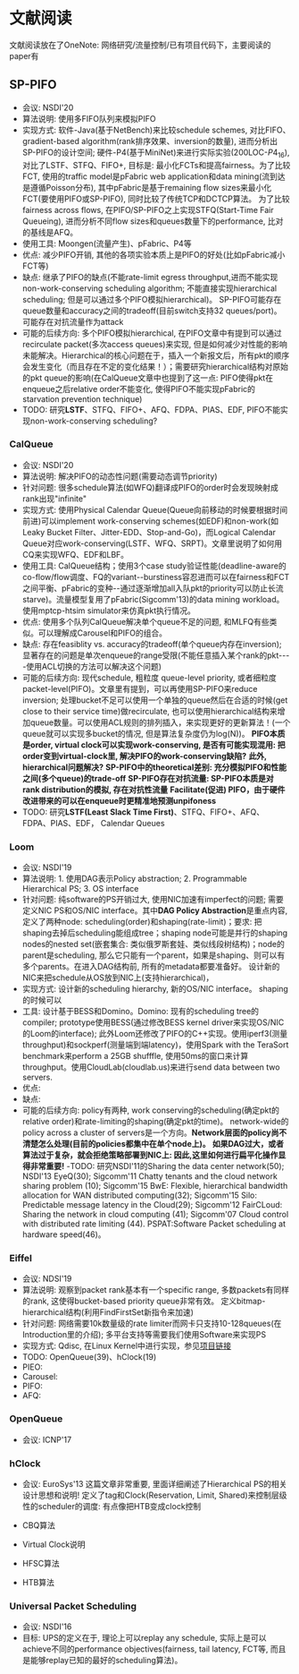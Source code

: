 # 文献阅读

文献阅读放在了OneNote: 网络研究/流量控制/已有项目代码下，主要阅读的paper有

## SP-PIFO

- 会议: NSDI'20
- 算法说明: 使用多FIFO队列来模拟PIFO
- 实现方式: 软件-Java(基于NetBench)来比较schedule schemes, 对比FIFO、gradient-based algorithm(rank排序效果、inversion的数量), 进而分析出SP-PIFO的设计空间; 硬件-P4(基于MiniNet)来进行实际实验(200LOC-$P4_{16}$),对比了LSTF、STFQ、FIFO+, 目标是: 最小化FCTs和提高fairness。为了比较FCT, 使用的traffic model是pFabric web application和data mining(流到达是遵循Poisson分布), 其中pFabric是基于remaining flow sizes来最小化FCT(要使用PIFO或SP-PIFO), 同时比较了传统TCP和DCTCP算法。 为了比较fairness across flows, 在PIFO/SP-PIFO之上实现STFQ(Start-Time Fair Queueing), 进而分析不同flow sizes和queues数量下的performance, 比对的基线是AFQ。
- 使用工具: Moongen(流量产生)、pFabric、P4等
- 优点: 减少PIFO开销, 其他的各项实验本质上是PIFO的好处(比如pFabric减小FCT等)
- 缺点: 继承了PIFO的缺点(不能rate-limit egress throughput,进而不能实现non-work-conserving scheduling algorithm; 不能直接实现hierarchical scheduling; 但是可以通过多个PIFO模拟hierarchical)。 SP-PIFO可能存在queue数量和accuracy之间的tradeoff(目前switch支持32 queues/port)。 可能存在对抗流量作为attack
- 可能的后续方向: 多个PIFO模拟hierarchical, 在PIFO文章中有提到可以通过recirculate packet(多次access queues)来实现, 但是如何减少对性能的影响未能解决。Hierarchical的核心问题在于，插入一个新报文后，所有pkt的顺序会发生变化（而且存在不定的变化结果！）；需要研究hierarchical结构对原始的pkt queue的影响(在CalQueue文章中也提到了这一点: PIFO使得pkt在enqueue之后relative order不能变化, 使得PIFO不能实现pFabric的starvation prevention technique)
- TODO: 研究**LSTF**、STFQ、FIFO+、AFQ、FDPA、PIAS、EDF, PIFO不能实现non-work-conserving scheduling?

### CalQueue

- 会议: NSDI'20
- 算法说明: 解决PIFO的动态性问题(需要动态调节priority)
- 针对问题: 很多schedule算法(如WFQ)翻译成PIFO的order时会发现映射成rank出现"infinite"
- 实现方式: 使用Physical Calendar Queue(Queue向前移动的时候要根据时间前进)可以implement work-conserving schemes(如EDF)和non-work(如Leaky Bucket Filter、Jitter-EDD、Stop-and-Go)，而Logical Calendar Queue对应work-conserving(LSTF、WFQ、SRPT)。文章里说明了如何用CQ来实现WFQ、EDF和LBF。
- 使用工具: CalQueue结构；使用3个case study验证性能(deadline-aware的co-flow/flow调度、FQ的variant--burstiness容忍进而可以在fairness和FCT之间平衡、pFabric的变种--通过逐渐增加all入队pkt的priority可以防止长流starve)。流量模型复用了pFabric(Sigcomm'13)的data mining workload。使用mptcp-htsim simulator来仿真pkt执行情况。
- 优点: 使用多个队列CalQueue解决单个queue不足的问题, 和MLFQ有些类似。可以理解成Carousel和PIFO的组合。
- 缺点: 存在feasiblity vs. accuracy的tradeoff(单个queue内存在inversion); 显著存在的问题是单次enqueue的range受限(不能任意插入某个rank的pkt----使用ACL切换的方法可以解决这个问题)
- 可能的后续方向: 现代schedule, 粗粒度 queue-level priority, 或者细粒度packet-level(PIFO)。文章里有提到，可以再使用SP-PIFO来reduce inversion; 处理bucket不足可以使用一个单独的queue然后在合适的时候(get close to their service time)做recirculate, 也可以使用hierarchical结构来增加queue数量。可以使用ACL规则的排列插入，来实现更好的更新算法！(一个queue就可以实现多bucket的情况, 但是算法复杂度仍为log(N))。 **PIFO本质是order, virtual clock可以实现work-conserving, 是否有可能实现混用: 把order变到virtual-clock里, 解决PIFO的work-conserving缺陷?** **此外, hierarchical问题解决?** **SP-PIFO中的theoretical差别: 充分模拟PIFO和性能之间(多个queue)的trade-off** **SP-PIFO存在对抗流量: SP-PIFO本质是对rank distribution的模拟, 存在对抗性流量** **Facilitate(促进) PIFO，由于硬件改进带来的可以在enqueue时更精准地预测unpifoness**
- TODO: 研究**LSTF(Least Slack Time First)**、STFQ、FIFO+、AFQ、FDPA、PIAS、EDF， Calendar Queues

### Loom

- 会议: NSDI'19
- 算法说明: 1. 使用DAG表示Policy abstraction; 2. Programmable Hierarchical PS; 3. OS interface
- 针对问题: 纯software的PS开销过大, 使用NIC加速有imperfect的问题; 需要定义NIC PS和OS/NIC interface。其中**DAG Policy Abstraction**是重点内容, 定义了两种node: scheduling(order)和shaping(rate-limit)；要求: 把shaping去掉后scheduling能组成tree；shaping node可能是并行的shaping nodes的nested set(嵌套集合: 类似俄罗斯套娃、类似线段树结构)；node的parent是scheduling, 那么它只能有一个parent，如果是shaping、则可以有多个parents。在进入DAG结构前, 所有的metadata都要准备好。
设计新的NIC来把schedule从OS放到NIC上(支持hierarchical)，
- 实现方式: 设计新的scheduling hierarchy, 新的OS/NIC interface。 shaping的时候可以
- 工具: 设计基于BESS和Domino。Domino: 现有的scheduling tree的compiler; prototype使用BESS(通过修改BESS kernel driver来实现OS/NIC的Loom的interface); 此外Loom还修改了PIFO的C++实现。使用iperf3(测量throughput)和sockperf(测量端到端latency)，使用Spark with the TeraSort benchmark来perform a 25GB shufffle, 使用50ms的窗口来计算throughput。使用CloudLab(cloudlab.us)来进行send data between two servers.
- 优点:
- 缺点:
- 可能的后续方向: policy有两种, work conserving的scheduling(确定pkt的relative order)和rate-limiting的shaping(确定pkt的time)。 network-wide的policy across a cluster of servers是一个方向。**Network层面的policy尚不清楚怎么处理(目前的policies都集中在单个node上)。** **如果DAG过大，或者算法过于复杂，就会拒绝策略部署到NIC上: 因此,这里如何进行扁平化操作显得非常重要!**
-TODO: 研究NSDI'11的Sharing the data center network(50); NSDI'13 EyeQ(30); Sigcomm'11 Chatty tenants and the cloud network sharing problem (10); Sigcomm'15 BwE: Flexible, hierarchical bandwidth allocation for WAN distributed computing(32); Sigcomm'15 Silo: Predictable message latency in the Cloud(29); Sigcomm'12 FairCLoud: Sharing the network in cloud computing (41); Sigcomm'07 Cloud control with distributed rate limiting (44).
PSPAT:Software Packet scheduling at hardware speed(46)。

### Eiffel

- 会议: NDSI'19
- 算法说明: 观察到packet rank基本有一个specific range, 多数packets有同样的rank, 这使得bucket-based priority queue非常有效。 定义bitmap-hierarchical结构(利用FindFirstSet新指令来加速)
- 针对问题: 网络需要10k数量级的rate limiter而网卡只支持10-128queues(在Introduction里的介绍); 多平台支持等需要我们使用Software来实现PS
- 实现方式: Qdisc, 在Linux Kernel中进行实现，参见[项目链接](https://github.com/saeed/eiffel_linux/tree/working_ffs-based_qdisc)
- TODO: OpenQueue(39)、hClock(19)
- PIEO:
- Carousel:
- PIFO:
- AFQ:

### OpenQueue

- 会议: ICNP'17

### hClock

- 会议: EuroSys'13
这篇文章非常重要, 里面详细阐述了Hierarchical PS的相关设计思想和说明!
定义了tag和Clock(Reservation, Limit, Shared)来控制层级性的scheduler的调度: 有点像把HTB变成clock控制

- CBQ算法
- Virtual Clock说明
- HFSC算法
- HTB算法

### Universal Packet Scheduling

- 会议: NSDI'16
- 目标: UPS的定义在于, 理论上可以replay any schedule, 实际上是可以achieve不同的performance objectives(fairness, tail latency, FCT等, 而且是能够replay已知的最好的scheduling算法)。
